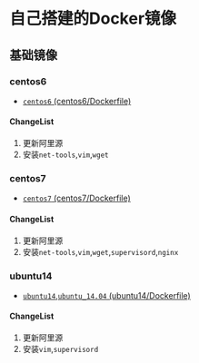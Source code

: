 # 自己搭建的Docker镜像

## 基础镜像

### centos6
* [`centos6` (centos6/Dockerfile)](https://github.com/JellyChenDeveloper/dockerfile/blob/master/base/centos6/Dockerfile)

#### ChangeList
1. 更新阿里源
2. 安装`net-tools`,`vim`,`wget`


### centos7 
* [`centos7` (centos7/Dockerfile)](https://github.com/JellyChenDeveloper/dockerfile/blob/master/base/centos7/Dockerfile)

#### ChangeList
1. 更新阿里源
2. 安装`net-tools`,`vim`,`wget`,`supervisord`,`nginx`


### ubuntu14
* [`ubuntu14`,`ubuntu_14.04` (ubuntu14/Dockerfile)](https://github.com/JellyChenDeveloper/dockerfile/blob/master/base/ubuntu14/Dockerfile)

#### ChangeList
1. 更新阿里源
2. 安装`vim`,`supervisord`
